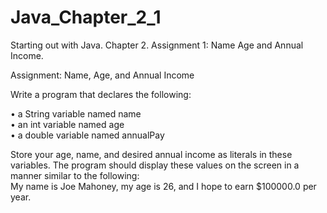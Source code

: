 # Java_Chapter_2_1
Starting out with Java. Chapter 2. Assignment 1: Name Age and Annual Income. 

Assignment: Name, Age, and Annual Income                                                                                                                                          

  Write a program that declares the following:                                               
  
  • a String variable named name                                                              
  • an int variable named age                                                                 
  • a double variable named annualPay                                                         
                                                                                            
Store your age, name, and desired annual income as literals in these variables. The program 
should display these values on the screen in a manner similar to the following:             
My name is Joe Mahoney, my age is 26, and I hope to earn $100000.0 per year.                
